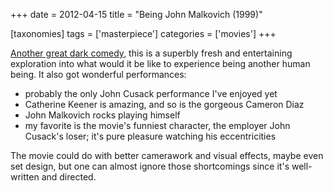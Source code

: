 +++
date = 2012-04-15
title = "Being John Malkovich (1999)"

[taxonomies]
tags = ['masterpiece']
categories = ['movies']
+++

[Another great dark comedy], this is a superbly fresh and entertaining
exploration into what would it be like to experience being another human
being. It also got wonderful performances:

-   probably the only John Cusack performance I\'ve enjoyed yet
-   Catherine Keener is amazing, and so is the gorgeous Cameron Diaz
-   John Malkovich rocks playing himself
-   my favorite is the movie\'s funniest character, the employer John
    Cusack\'s loser; it\'s pure pleasure watching his eccentricities

The movie could do with better camerawork and visual effects, maybe even
set design, but one can almost ignore those shortcomings since it\'s
well-written and directed.

  [Another great dark comedy]: http://movies.tshepang.net/satires-and-dark-comedies-tend-to-be-good-movies
